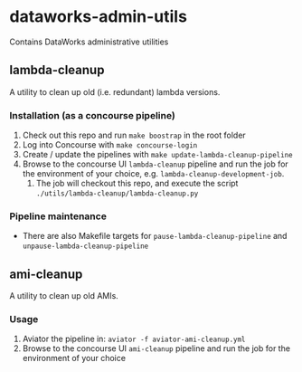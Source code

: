 # dataworks-admin-utils
Contains DataWorks administrative utilities

## lambda-cleanup

A utility to clean up old (i.e. redundant) lambda versions.

### Installation (as a concourse pipeline)

1. Check out this repo and run `make boostrap` in the root folder
1. Log into Concourse with `make concourse-login`
1. Create / update the pipelines with `make update-lambda-cleanup-pipeline`
1. Browse to the concourse UI `lambda-cleanup` pipeline and run the job for the environment of your choice, e.g. `lambda-cleanup-development-job`.
    1. The job will checkout this repo, and execute the script `./utils/lambda-cleanup/lambda-cleanup.py`

### Pipeline maintenance
* There are also Makefile targets for `pause-lambda-cleanup-pipeline` and `unpause-lambda-cleanup-pipeline`

## ami-cleanup

A utility to clean up old AMIs.

### Usage

1. Aviator the pipeline in: `aviator -f aviator-ami-cleanup.yml`
1. Browse to the concourse UI `ami-cleanup` pipeline and run the job for the environment of your choice
